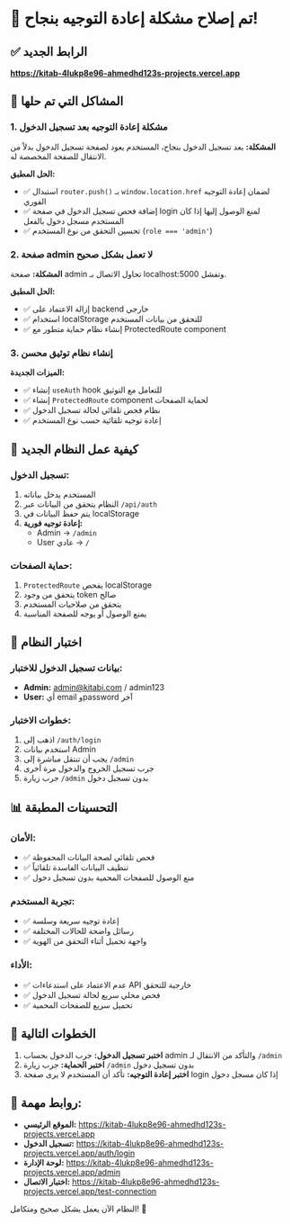 # 🎉 تم إصلاح مشكلة إعادة التوجيه بنجاح!

## ✅ الرابط الجديد
**https://kitab-4lukp8e96-ahmedhd123s-projects.vercel.app**

## 🔧 المشاكل التي تم حلها

### 1. مشكلة إعادة التوجيه بعد تسجيل الدخول
**المشكلة:** بعد تسجيل الدخول بنجاح، المستخدم يعود لصفحة تسجيل الدخول بدلاً من الانتقال للصفحة المخصصة له.

**الحل المطبق:**
- ✅ استبدال `router.push()` بـ `window.location.href` لضمان إعادة التوجيه الفوري
- ✅ إضافة فحص تسجيل الدخول في صفحة login لمنع الوصول إليها إذا كان المستخدم مسجل دخول بالفعل
- ✅ تحسين التحقق من نوع المستخدم (`role === 'admin'`)

### 2. صفحة admin لا تعمل بشكل صحيح
**المشكلة:** صفحة admin تحاول الاتصال بـ localhost:5000 وتفشل.

**الحل المطبق:**
- ✅ إزالة الاعتماد على backend خارجي
- ✅ استخدام localStorage للتحقق من بيانات المستخدم
- ✅ إنشاء نظام حماية متطور مع ProtectedRoute component

### 3. إنشاء نظام توثيق محسن
**الميزات الجديدة:**
- ✅ إنشاء `useAuth` hook للتعامل مع التوثيق
- ✅ إنشاء `ProtectedRoute` component لحماية الصفحات
- ✅ نظام فحص تلقائي لحالة تسجيل الدخول
- ✅ إعادة توجيه تلقائية حسب نوع المستخدم

## 🔄 كيفية عمل النظام الجديد

### تسجيل الدخول:
1. المستخدم يدخل بياناته
2. النظام يتحقق من البيانات عبر `/api/auth`
3. يتم حفظ البيانات في localStorage
4. **إعادة توجيه فورية:**
   - Admin → `/admin`
   - User عادي → `/`

### حماية الصفحات:
1. `ProtectedRoute` يفحص localStorage
2. يتحقق من وجود token صالح
3. يتحقق من صلاحيات المستخدم
4. يمنع الوصول أو يوجه للصفحة المناسبة

## 🧪 اختبار النظام

### بيانات تسجيل الدخول للاختبار:
- **Admin:** admin@kitabi.com / admin123
- **User:** أي email وpassword آخر

### خطوات الاختبار:
1. اذهب إلى `/auth/login`
2. استخدم بيانات Admin
3. يجب أن تنتقل مباشرة إلى `/admin`
4. جرب تسجيل الخروج والدخول مرة أخرى
5. جرب زيارة `/admin` بدون تسجيل دخول

## 📊 التحسينات المطبقة

### الأمان:
- ✅ فحص تلقائي لصحة البيانات المحفوظة
- ✅ تنظيف البيانات الفاسدة تلقائياً
- ✅ منع الوصول للصفحات المحمية بدون تسجيل دخول

### تجربة المستخدم:
- ✅ إعادة توجيه سريعة وسلسة
- ✅ رسائل واضحة للحالات المختلفة
- ✅ واجهة تحميل أثناء التحقق من الهوية

### الأداء:
- ✅ عدم الاعتماد على استدعاءات API خارجية للتحقق
- ✅ فحص محلي سريع لحالة تسجيل الدخول
- ✅ تحميل سريع للصفحات المحمية

## 🎯 الخطوات التالية

1. **اختبر تسجيل الدخول:** جرب الدخول بحساب admin والتأكد من الانتقال لـ `/admin`
2. **اختبر الحماية:** جرب زيارة `/admin` بدون تسجيل دخول
3. **اختبر إعادة التوجيه:** تأكد أن المستخدم لا يرى صفحة login إذا كان مسجل دخول

## 🔗 روابط مهمة:
- **الموقع الرئيسي:** https://kitab-4lukp8e96-ahmedhd123s-projects.vercel.app
- **تسجيل الدخول:** https://kitab-4lukp8e96-ahmedhd123s-projects.vercel.app/auth/login
- **لوحة الإدارة:** https://kitab-4lukp8e96-ahmedhd123s-projects.vercel.app/admin
- **اختبار الاتصال:** https://kitab-4lukp8e96-ahmedhd123s-projects.vercel.app/test-connection

النظام الآن يعمل بشكل صحيح ومتكامل! 🚀
